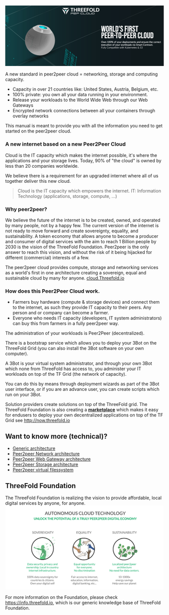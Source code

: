 
![](img/intro.png)


A new standard in peer2peer cloud = networking, storage and computing capacity.

* Capacity in over 21 countries like: United States, Austria, Belgium, etc.
* 100% private: you own all your data running in your environment. 
* Release your workloads to the World Wide Web through our Web Gateways
* Encrypted network connections between all your containers through overlay networks 

This manual is meant to provide you with all the information you need to get started on the peer2peer cloud. 

### A new internet based on a new Peer2Peer Cloud

Cloud is the IT capacity which makes the internet possible, it's where the applications and your storage lives.
Today, 90% of "the cloud" is owned by less than 20 companies worldwide.

We believe there is a requirement for an upgraded internet where all of us together deliver this new cloud.

> Cloud is the IT capacity which empowers the internet.
> IT: Information Technology (applications, storage, compute, ...)

### Why peer2peer? 

We believe the future of the internet is to be created, owned, and operated by many people, not by a happy few. The current version of the internet is not ready to move forward and create sovereignty, equality, and sustainability. A token economy that allows anyone to become a producer and consumer of digital services with the aim to reach 1 Billion people by 2030 is the vision of the ThreeFold Foundation. Peer2peer is the only answer to reach this vision, and without the risk of it being hijacked for different (commercial) interests of a few.

The peer2peer cloud provides compute, storage and networking services as a world's first in one architecture creating a sovereign, equal and sustainable cloud by many for anyone. [cloud.Threefold.io](https://cloud.Threefold.io)


### How does this Peer2Peer Cloud work.

- Farmers buy hardware (compute & storage devices) and connect them to the internet, as such they provide IT capacity to their peers. Any person and or company can become a farmer. 
- Everyone who needs IT capacity (developers, IT system administrators) can buy this from farmers in a fully peer2peer way.

The administration of your workloads is Peer2Peer (decentralized).

There is a bootstrap service which allows you to deploy your 3Bot on the ThreeFold Grid (you can also install the 3Bot software on your own computer).

A 3Bot is your virtual system administrator, and through your own 3Bot which none from ThreeFold has access to, you administer your IT workloads on top of the TF Grid (the network of capacity).

You can do this by means through deployment wizards as part of the 3Bot user interface, or if you are an advance user, you can create scripts which run on your 3Bot.

Solution providers create solutions on top of the ThreeFold grid. The ThreeFold Foundation is also creating a [__marketplace__](marketplace.threefold.io) which makes it easy for endusers to deploy your own decentralized applications on top of the TF Grid see http://now.threefold.io


## Want to know more (technical)?

- [Generic architecture](architecture)
- [Peer2peer Network architecture](architecture_network)
- [Peer2peer Web Gateway architecture](architecture_webgateway)
- [Peer2peer Storage architecture](architecture_storage)
- [Peer2peer virtual filessystem ](architecture_flist.md)



## ThreeFold Foundation

The ThreeFold Foundation is realizing the vision to provide affordable, local digital services by anyone, for anyone. 
![](img/ses.png)

For more information on the Foundation, please check https://info.threefold.io, which is our generic knowledge base of ThreeFold Foundation.
